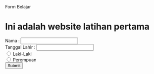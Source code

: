<!DOCTYPE html>
  <html>
    <head>
      <tittle>Form Belajar</tittle>
      <style></style>
      <body>
        <h1>Ini adalah website latihan pertama</h1>
        <form action="https://www.google.com/" method="SET">
          <label for="name">Nama :</label>
          <input id="name" type="text"/>
          <br>
          <label for="tanggal lahir">Tanggal Lahir :</label>
          <input id="tanggal lahir" type="tanggal" />
          <br>
          <input type="radio" id="laki-laki" name="fav_language" value="Laki-Laki">
          <label for="html">Laki-Laki</label><br>
          <input type="radio" id="perempuan" name="fav_language" value="Perempuan">
          <label for="html">Perempuan</label><br>
          <input type="submit" value="Submit">
        </form>
      </body>
    </head>
  </html>
